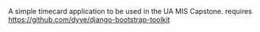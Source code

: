 A simple timecard application to be used in the UA MIS Capstone. 
requires https://github.com/dyve/django-bootstrap-toolkit


